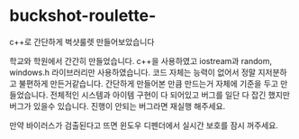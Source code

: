 # buckshot-roulette-
c++로 간단하게 벅샷룰렛 만들어보았습니다

학교와 학원에서 간간히 만들었습니다.
c++을 사용하였고 iostream과 random, windows.h 라이브러리만 사용하였습니다.
코드 자체는 능력이 없어서 정말 지저분하고 불편하게 만든거같습니다.
간단하게 만들어본 만큼 만드는거 자체에 기준을 두고 만들었습니다.
전체적인 시스템과 아이템 구현이 다 되어있고
버그를 일단 다 잡긴 했지만 버그가 있을수 있습니다.
진행이 안되는 버그라면 재실행 해주세요.

만약 바이러스가 검출된다고 뜨면 윈도우 디펜더에서 실시간 보호를 잠시 꺼주세요.

